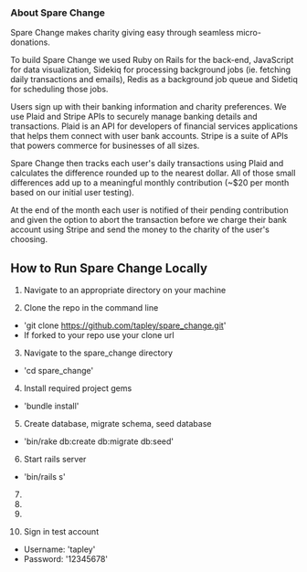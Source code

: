 
### About Spare Change

Spare Change makes charity giving easy through seamless micro-donations.

To build Spare Change we used Ruby on Rails for the back-end, JavaScript for data visualization, Sidekiq for processing background jobs (ie. fetching daily transactions and emails), Redis as a background job queue and Sidetiq for scheduling those jobs.

Users sign up with their banking information and charity preferences.  We use Plaid and Stripe APIs to securely manage banking details and transactions. Plaid is an API for developers of financial services applications that helps them connect with user bank accounts.  Stripe is a suite of APIs that powers commerce for businesses of all sizes.

Spare Change then tracks each user's daily transactions using Plaid and calculates the difference rounded up to the nearest dollar.  All of those small differences add up to a meaningful monthly contribution (~$20 per month based on our initial user testing).

At the end of the month each user is notified of their pending contribution and given the option to abort the transaction before we charge their bank account using Stripe and send the money to the charity of the user's choosing.

## How to Run Spare Change Locally

1. Navigate to an appropriate directory on your machine

2. Clone the repo in the command line
- 'git clone https://github.com/tapley/spare_change.git'
- If forked to your repo use your clone url

3. Navigate to the spare_change directory
- 'cd spare_change'

4. Install required project gems
- 'bundle install'

5. Create database, migrate schema, seed database
- 'bin/rake db:create db:migrate db:seed'

6. Start rails server
- 'bin/rails s'

7.

8.

9.

10. Sign in test account
- Username: 'tapley'
- Password: '12345678'